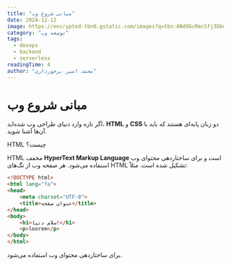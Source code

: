 ```yaml
---
title: "مبانی شروع وب"
date: 2024-12-12
image: https://encrypted-tbn0.gstatic.com/images?q=tbn:ANd9GcRmcSfj3ObecfkdtNZ04fnLB7qe74-E9Db0-w&s
category: "توسعه وب"
tags:
  - devops
  - backend
  - serverless
readingTime: 4
author: "محمد امیر برخورداری"
---
```


# مبانی شروع وب

اگر تازه وارد دنیای طراحی وب شده‌اید، **HTML** و **CSS** دو زبان پایه‌ای هستند که باید با آن‌ها آشنا شوید.

HTML چیست؟

HTML مخفف **HyperText Markup Language** است و برای ساختاردهی محتوای وب استفاده می‌شود. هر صفحه وب از تگ‌های HTML تشکیل شده است. مثلاً:

```html
<!DOCTYPE html>
<html lang="fa">
<head>
    <meta charset="UTF-8">
    <title>عنوان صفحه</title>
</head>
<body>
    <h1>سلام دنیا!</h1>
    <p>loorem</p>
</body>
</html> 
```

برای ساختاردهی محتوای وب استفاده می‌شود.
